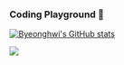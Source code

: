 ### Coding Playground 👋
[![Byeonghwi's GitHub stats](https://github-readme-stats.vercel.app/api?username=byeonghwi&show_icons=true&theme=tokyonight)](https://github.com/anuraghazra/github-readme-stats)


<img src="https://img.shields.io/badge/Python-3766AB?style=flat-square&logo=Python&logoColor=white"/></a> 

<!--
**hwi1018/hwi1018** is a ✨ _special_ ✨ repository because its `README.md` (this file) appears on your GitHub profile.

Here are some ideas to get you started:

- 🔭 I’m currently working on ...
- 🌱 I’m currently learning ...
- 👯 I’m looking to collaborate on ...
- 🤔 I’m looking for help with ...
- 💬 Ask me about ...
- 📫 How to reach me: ...
- 😄 Pronouns: ...
- ⚡ Fun fact: ...
-->
